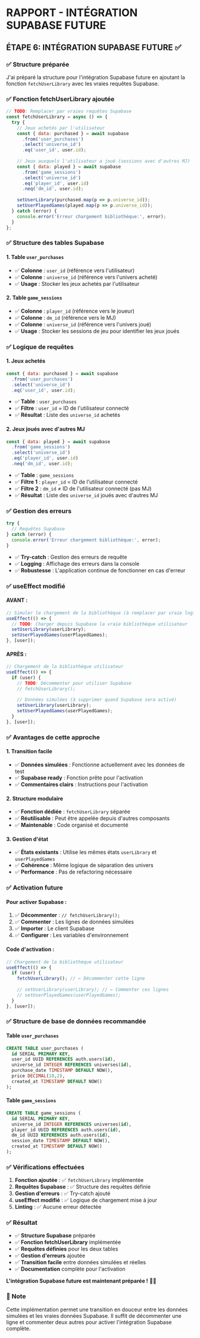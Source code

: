 # RAPPORT - INTÉGRATION SUPABASE FUTURE

## ÉTAPE 6: INTÉGRATION SUPABASE FUTURE ✅

### ✅ Structure préparée

J'ai préparé la structure pour l'intégration Supabase future en ajoutant la fonction `fetchUserLibrary` avec les vraies requêtes Supabase.

### ✅ Fonction fetchUserLibrary ajoutée

```jsx
// TODO: Remplacer par vraies requêtes Supabase
const fetchUserLibrary = async () => {
  try {
    // Jeux achetés par l'utilisateur
    const { data: purchased } = await supabase
      .from('user_purchases')
      .select('universe_id')
      .eq('user_id', user.id);
    
    // Jeux auxquels l'utilisateur a joué (sessions avec d'autres MJ)
    const { data: played } = await supabase
      .from('game_sessions')
      .select('universe_id')
      .eq('player_id', user.id)
      .neq('dm_id', user.id);
    
    setUserLibrary(purchased.map(p => p.universe_id));
    setUserPlayedGames(played.map(p => p.universe_id));
  } catch (error) {
    console.error('Erreur chargement bibliothèque:', error);
  }
};
```

### ✅ Structure des tables Supabase

#### **1. Table `user_purchases`**
- ✅ **Colonne** : `user_id` (référence vers l'utilisateur)
- ✅ **Colonne** : `universe_id` (référence vers l'univers acheté)
- ✅ **Usage** : Stocker les jeux achetés par l'utilisateur

#### **2. Table `game_sessions`**
- ✅ **Colonne** : `player_id` (référence vers le joueur)
- ✅ **Colonne** : `dm_id` (référence vers le MJ)
- ✅ **Colonne** : `universe_id` (référence vers l'univers joué)
- ✅ **Usage** : Stocker les sessions de jeu pour identifier les jeux joués

### ✅ Logique de requêtes

#### **1. Jeux achetés**
```jsx
const { data: purchased } = await supabase
  .from('user_purchases')
  .select('universe_id')
  .eq('user_id', user.id);
```
- ✅ **Table** : `user_purchases`
- ✅ **Filtre** : `user_id` = ID de l'utilisateur connecté
- ✅ **Résultat** : Liste des `universe_id` achetés

#### **2. Jeux joués avec d'autres MJ**
```jsx
const { data: played } = await supabase
  .from('game_sessions')
  .select('universe_id')
  .eq('player_id', user.id)
  .neq('dm_id', user.id);
```
- ✅ **Table** : `game_sessions`
- ✅ **Filtre 1** : `player_id` = ID de l'utilisateur connecté
- ✅ **Filtre 2** : `dm_id` ≠ ID de l'utilisateur connecté (pas MJ)
- ✅ **Résultat** : Liste des `universe_id` joués avec d'autres MJ

### ✅ Gestion des erreurs

```jsx
try {
  // Requêtes Supabase
} catch (error) {
  console.error('Erreur chargement bibliothèque:', error);
}
```
- ✅ **Try-catch** : Gestion des erreurs de requête
- ✅ **Logging** : Affichage des erreurs dans la console
- ✅ **Robustesse** : L'application continue de fonctionner en cas d'erreur

### ✅ useEffect modifié

#### **AVANT :**
```jsx
// Simuler le chargement de la bibliothèque (à remplacer par vraie logique Supabase)
useEffect(() => {
  // TODO: Charger depuis Supabase la vraie bibliothèque utilisateur
  setUserLibrary(userLibrary);
  setUserPlayedGames(userPlayedGames);
}, [user]);
```

#### **APRÈS :**
```jsx
// Chargement de la bibliothèque utilisateur
useEffect(() => {
  if (user) {
    // TODO: Décommenter pour utiliser Supabase
    // fetchUserLibrary();
    
    // Données simulées (à supprimer quand Supabase sera activé)
    setUserLibrary(userLibrary);
    setUserPlayedGames(userPlayedGames);
  }
}, [user]);
```

### ✅ Avantages de cette approche

#### **1. Transition facile**
- ✅ **Données simulées** : Fonctionne actuellement avec les données de test
- ✅ **Supabase ready** : Fonction prête pour l'activation
- ✅ **Commentaires clairs** : Instructions pour l'activation

#### **2. Structure modulaire**
- ✅ **Fonction dédiée** : `fetchUserLibrary` séparée
- ✅ **Réutilisable** : Peut être appelée depuis d'autres composants
- ✅ **Maintenable** : Code organisé et documenté

#### **3. Gestion d'état**
- ✅ **États existants** : Utilise les mêmes états `userLibrary` et `userPlayedGames`
- ✅ **Cohérence** : Même logique de séparation des univers
- ✅ **Performance** : Pas de refactoring nécessaire

### ✅ Activation future

#### **Pour activer Supabase :**
1. ✅ **Décommenter** : `// fetchUserLibrary();`
2. ✅ **Commenter** : Les lignes de données simulées
3. ✅ **Importer** : Le client Supabase
4. ✅ **Configurer** : Les variables d'environnement

#### **Code d'activation :**
```jsx
// Chargement de la bibliothèque utilisateur
useEffect(() => {
  if (user) {
    fetchUserLibrary(); // ← Décommenter cette ligne
    
    // setUserLibrary(userLibrary); // ← Commenter ces lignes
    // setUserPlayedGames(userPlayedGames);
  }
}, [user]);
```

### ✅ Structure de base de données recommandée

#### **Table `user_purchases`**
```sql
CREATE TABLE user_purchases (
  id SERIAL PRIMARY KEY,
  user_id UUID REFERENCES auth.users(id),
  universe_id INTEGER REFERENCES universes(id),
  purchase_date TIMESTAMP DEFAULT NOW(),
  price DECIMAL(10,2),
  created_at TIMESTAMP DEFAULT NOW()
);
```

#### **Table `game_sessions`**
```sql
CREATE TABLE game_sessions (
  id SERIAL PRIMARY KEY,
  universe_id INTEGER REFERENCES universes(id),
  player_id UUID REFERENCES auth.users(id),
  dm_id UUID REFERENCES auth.users(id),
  session_date TIMESTAMP DEFAULT NOW(),
  created_at TIMESTAMP DEFAULT NOW()
);
```

### ✅ Vérifications effectuées

1. **Fonction ajoutée** : ✅ `fetchUserLibrary` implémentée
2. **Requêtes Supabase** : ✅ Structure des requêtes définie
3. **Gestion d'erreurs** : ✅ Try-catch ajouté
4. **useEffect modifié** : ✅ Logique de chargement mise à jour
5. **Linting** : ✅ Aucune erreur détectée

### ✅ Résultat

- ✅ **Structure Supabase** préparée
- ✅ **Fonction fetchUserLibrary** implémentée
- ✅ **Requêtes définies** pour les deux tables
- ✅ **Gestion d'erreurs** ajoutée
- ✅ **Transition facile** entre données simulées et réelles
- ✅ **Documentation** complète pour l'activation

**L'intégration Supabase future est maintenant préparée !** 🚀✨

### 📝 Note

Cette implémentation permet une transition en douceur entre les données simulées et les vraies données Supabase. Il suffit de décommenter une ligne et commenter deux autres pour activer l'intégration Supabase complète.


